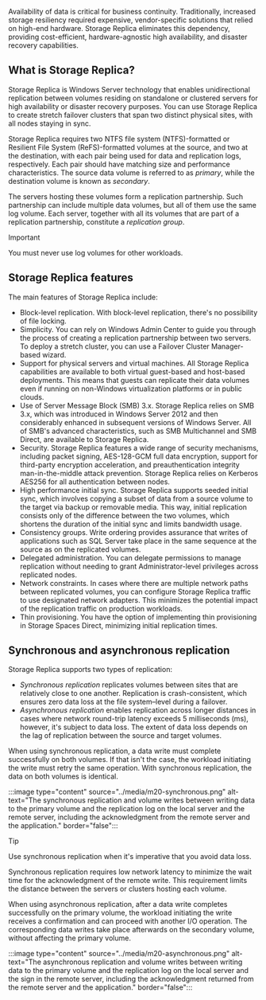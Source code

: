 Availability of data is critical for business continuity. Traditionally, increased storage resiliency required expensive, vendor-specific solutions that relied on high-end hardware. Storage Replica eliminates this dependency, providing cost-efficient, hardware-agnostic high availability, and disaster recovery capabilities.

## What is Storage Replica?

Storage Replica is Windows Server technology that enables unidirectional replication between volumes residing on standalone or clustered servers for high availability or disaster recovery purposes. You can use Storage Replica to create stretch failover clusters that span two distinct physical sites, with all nodes staying in sync.

Storage Replica requires two NTFS file system (NTFS)-formatted or Resilient File System (ReFS)-formatted volumes at the source, and two at the destination, with each pair being used for data and replication logs, respectively. Each pair should have matching size and performance characteristics. The source data volume is referred to as *primary*, while the destination volume is known as *secondary*.

The servers hosting these volumes form a replication partnership. Such partnership can include multiple data volumes, but all of them use the same log volume. Each server, together with all its volumes that are part of a replication partnership, constitute a *replication group*.

> [!IMPORTANT]
> You must never use log volumes for other workloads.

## Storage Replica features

The main features of Storage Replica include:

- Block-level replication. With block-level replication, there's no possibility of file locking.
- Simplicity. You can rely on Windows Admin Center to guide you through the process of creating a replication partnership between two servers. To deploy a stretch cluster, you can use a Failover Cluster Manager-based wizard.
- Support for physical servers and virtual machines. All Storage Replica capabilities are available to both virtual guest-based and host-based deployments. This means that guests can replicate their data volumes even if running on non-Windows virtualization platforms or in public clouds.
- Use of Server Message Block (SMB) 3.x. Storage Replica relies on SMB 3.x, which was introduced in Windows Server 2012 and then considerably enhanced in subsequent versions of Windows Server. All of SMB's advanced characteristics, such as SMB Multichannel and SMB Direct, are available to Storage Replica.
- Security. Storage Replica features a wide range of security mechanisms, including packet signing, AES-128-GCM full data encryption, support for third-party encryption acceleration, and preauthentication integrity man-in-the-middle attack prevention. Storage Replica relies on Kerberos AES256 for all authentication between nodes.
- High performance initial sync. Storage Replica supports seeded initial sync, which involves copying a subset of data from a source volume to the target via backup or removable media. This way, initial replication consists only of the difference between the two volumes, which shortens the duration of the initial sync and limits bandwidth usage.
- Consistency groups. Write ordering provides assurance that writes of applications such as SQL Server take place in the same sequence at the source as on the replicated volumes.
- Delegated administration. You can delegate permissions to manage replication without needing to grant Administrator-level privileges across replicated nodes.
- Network constraints. In cases where there are multiple network paths between replicated volumes, you can configure Storage Replica traffic to use designated network adapters. This minimizes the potential impact of the replication traffic on production workloads.
- Thin provisioning. You have the option of implementing thin provisioning in Storage Spaces Direct, minimizing initial replication times.

## Synchronous and asynchronous replication

Storage Replica supports two types of replication:

- *Synchronous replication* replicates volumes between sites that are relatively close to one another. Replication is crash-consistent, which ensures zero data loss at the file system–level during a failover.
- *Asynchronous replication* enables replication across longer distances in cases where network round-trip latency exceeds 5 milliseconds (ms), however, it's subject to data loss. The extent of data loss depends on the lag of replication between the source and target volumes.

When using synchronous replication, a data write must complete successfully on both volumes. If that isn't the case, the workload initiating the write must retry the same operation. With synchronous replication, the data on both volumes is identical.

:::image type="content" source="../media/m20-synchronous.png" alt-text="The synchronous replication and volume writes between writing data to the primary volume and the replication log on the local server and the remote server, including the acknowledgment from the remote server and the application." border="false":::

> [!TIP]
> Use synchronous replication when it's imperative that you avoid data loss.

 Synchronous replication requires low network latency to minimize the wait time for the acknowledgment of the remote write. This requirement limits the distance between the servers or clusters hosting each volume.

When using asynchronous replication, after a data write completes successfully on the primary volume, the workload initiating the write receives a confirmation and can proceed with another I/O operation. The corresponding data writes take place afterwards on the secondary volume, without affecting the primary volume.

:::image type="content" source="../media/m20-asynchronous.png" alt-text="The asynchronous replication and volume writes between writing data to the primary volume and the replication log on the local server and the sign in the remote server, including the acknowledgment returned from the remote server and the application." border="false":::
